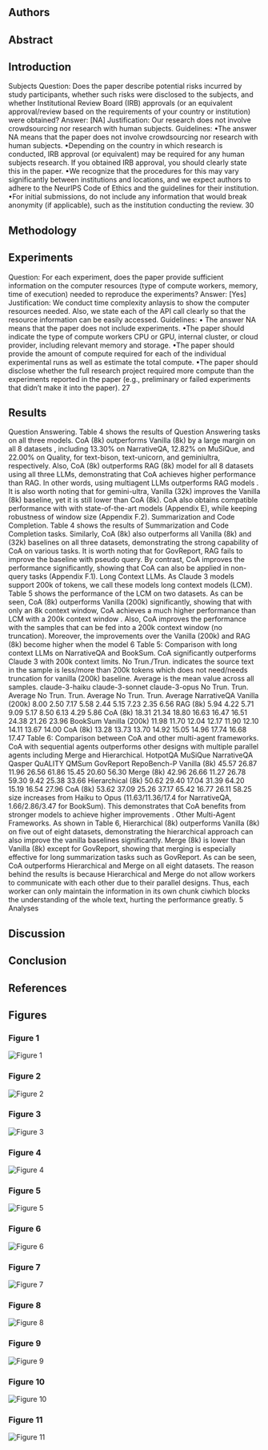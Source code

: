 # 

## Authors


## Abstract


## Introduction
Subjects
Question: Does the paper describe potential risks incurred by study participants, whether such risks were disclosed to the subjects, and whether Institutional Review Board (IRB)
approvals (or an equivalent approval/review based on the requirements of your country or institution) were obtained?
Answer: [NA]
Justification: Our research does not involve crowdsourcing nor research with human subjects.
Guidelines:
•The answer NA means that the paper does not involve crowdsourcing nor research with human subjects.
•Depending on the country in which research is conducted, IRB approval (or equivalent)
may be required for any human subjects research. If you obtained IRB approval, you should clearly state this in the paper.
•We recognize that the procedures for this may vary significantly between institutions and locations, and we expect authors to adhere to the NeurIPS Code of Ethics and the guidelines for their institution.
•For initial submissions, do not include any information that would break anonymity (if applicable), such as the institution conducting the review.
30

## Methodology


## Experiments
Question: For each experiment, does the paper provide sufficient information on the computer resources (type of compute workers, memory, time of execution) needed to reproduce the experiments?
Answer: [Yes]
Justification: We conduct time complexity anlaysis to show the computer resources needed.
Also, we state each of the API call clearly so that the resource information can be easily accessed.
Guidelines:
• The answer NA means that the paper does not include experiments.
•The paper should indicate the type of compute workers CPU or GPU, internal cluster,
or cloud provider, including relevant memory and storage.
•The paper should provide the amount of compute required for each of the individual experimental runs as well as estimate the total compute.
•The paper should disclose whether the full research project required more compute than the experiments reported in the paper (e.g., preliminary or failed experiments that didn’t make it into the paper).
27

## Results
Question Answering. Table 4 shows the results of Question Answering tasks on all three models.
CoA (8k) outperforms Vanilla (8k) by a large margin on all 8 datasets , including 13.30% on
NarrativeQA, 12.82% on MuSiQue, and 22.00% on Quality, for text-bison, text-unicorn, and geminiultra, respectively. Also, CoA (8k) outperforms RAG (8k) model for all 8 datasets using all three
LLMs, demonstrating that CoA achieves higher performance than RAG. In other words, using multiagent LLMs outperforms RAG models . It is also worth noting that for gemini-ultra, Vanilla (32k)
improves the Vanilla (8k) baseline, yet it is still lower than CoA (8k). CoA also obtains compatible performance with with state-of-the-art models (Appendix E), while keeping robustness of window size (Appendix F.2).
Summarization and Code Completion. Table 4 shows the results of Summarization and Code
Completion tasks. Similarly, CoA (8k) also outperforms all Vanilla (8k) and (32k) baselines on all three datasets, demonstrating the strong capability of CoA on various tasks. It is worth noting that for
GovReport, RAG fails to improve the baseline with pseudo query. By contrast, CoA improves the performance significantly, showing that CoA can also be applied in non-query tasks (Appendix F.1).
Long Context LLMs. As Claude 3 models support 200k of tokens, we call these models long context models (LCM). Table 5 shows the performance of the LCM on two datasets. As can be seen,
CoA (8k) outperforms Vanilla (200k) significantly, showing that with only an 8k context window,
CoA achieves a much higher performance than LCM with a 200k context window . Also, CoA
improves the performance with the samples that can be fed into a 200k context window (no truncation).
Moreover, the improvements over the Vanilla (200k) and RAG (8k) become higher when the model
6
Table 5: Comparison with long context LLMs on NarrativeQA and BookSum. CoA significantly outperforms Claude 3 with 200k context limits. No Trun./Trun. indicates the source text in the sample is less/more than 200k tokens which does not need/needs truncation for vanilla (200k) baseline.
Average is the mean value across all samples.
claude-3-haiku claude-3-sonnet claude-3-opus
No Trun. Trun. Average No Trun. Trun. Average No Trun. Trun. Average
NarrativeQA
Vanilla (200k) 8.00 2.50 7.17 5.58 2.44 5.15 7.23 2.35 6.56
RAG (8k) 5.94 4.22 5.71 9.09 5.17 8.50 6.13 4.29 5.86
CoA (8k) 18.31 21.34 18.80 16.63 16.47 16.51 24.38 21.26 23.96
BookSum
Vanilla (200k) 11.98 11.70 12.04 12.17 11.90 12.10 14.11 13.67 14.00
CoA (8k) 13.28 13.73 13.70 14.92 15.05 14.96 17.74 16.68 17.47
Table 6: Comparison between CoA and other multi-agent frameworks. CoA with sequential agents outperforms other designs with multiple parallel agents including Merge and Hierarchical.
HotpotQA MuSiQue NarrativeQA Qasper QuALITY QMSum GovReport RepoBench-P
Vanilla (8k) 45.57 26.87 11.96 26.56 61.86 15.45 20.60 56.30
Merge (8k) 42.96 26.66 11.27 26.78 59.30 9.42 25.38 33.66
Hierarchical (8k) 50.62 29.40 17.04 31.39 64.20 15.19 16.54 27.96
CoA (8k) 53.62 37.09 25.26 37.17 65.42 16.77 26.11 58.25
size increases from Haiku to Opus (11.63/11.36/17.4 for NarrativeQA, 1.66/2.86/3.47 for BookSum).
This demonstrates that CoA benefits from stronger models to achieve higher improvements .
Other Multi-Agent Frameworks. As shown in Table 6, Hierarchical (8k) outperforms Vanilla (8k)
on five out of eight datasets, demonstrating the hierarchical approach can also improve the vanilla baselines significantly. Merge (8k) is lower than Vanilla (8k) except for GovReport, showing that merging is especially effective for long summarization tasks such as GovReport. As can be seen, CoA
outperforms Hierarchical and Merge on all eight datasets. The reason behind the results is because
Hierarchical and Merge do not allow workers to communicate with each other due to their parallel designs. Thus, each worker can only maintain the information in its own chunk ciwhich blocks the understanding of the whole text, hurting the performance greatly.
5 Analyses

## Discussion


## Conclusion


## References


## Figures

### Figure 1
![Figure 1](images/page_2_image_1.png)

### Figure 2
![Figure 2](images/page_2_image_2.png)

### Figure 3
![Figure 3](images/page_7_image_1.png)

### Figure 4
![Figure 4](images/page_7_image_2.png)

### Figure 5
![Figure 5](images/page_7_image_3.png)

### Figure 6
![Figure 6](images/page_8_image_1.png)

### Figure 7
![Figure 7](images/page_8_image_2.png)

### Figure 8
![Figure 8](images/page_8_image_3.png)

### Figure 9
![Figure 9](images/page_22_image_1.png)

### Figure 10
![Figure 10](images/page_23_image_1.png)

### Figure 11
![Figure 11](images/page_23_image_2.png)
